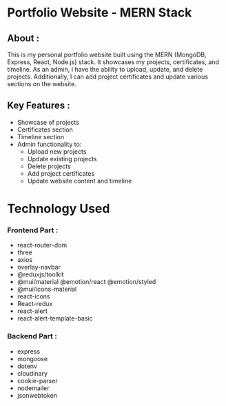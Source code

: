 # Portfolio Website - MERN Stack

## About :
This is my personal portfolio website built using the MERN (MongoDB, Express, React, Node.js) stack. It showcases my projects, certificates, and timeline. As an admin, I have the ability to upload, update, and delete projects. Additionally, I can add project certificates and update various sections on the website.

## Key Features :
* Showcase of projects
* Certificates section
* Timeline section
* Admin functionality to:
     * Upload new projects
     * Update existing projects
     * Delete projects
     * Add project certificates
     * Update website content and timeline

# Technology Used

### Frontend Part :
* react-router-dom 
* three 
* axios
* overlay-navbar 
* @reduxjs/toolkit
* @mui/material @emotion/react @emotion/styled
* @mui/icons-material
* react-icons
* React-redux
* react-alert
* react-alert-template-basic

### Backend Part :
* express 
* mongoose 
* dotenv 
* cloudinary 
* cookie-parser 
* nodemailer 
* jsonwebtoken